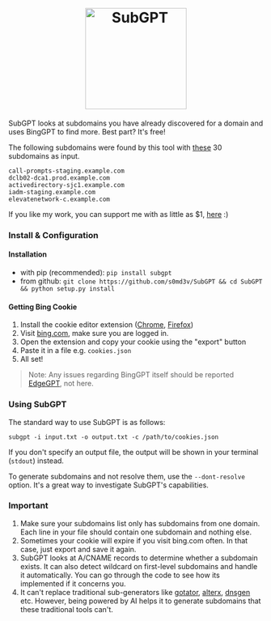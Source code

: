 <h1 align="center">
  <br>
  <a href="https://github.com/s0md3v/SubGPT"><img src="https://i.ibb.co/ZLKhqKt/test.png" width="200px" alt="SubGPT"></a>
</h1>

SubGPT looks at subdomains you have already discovered for a domain and uses BingGPT to find more. Best part? It's free!

The following subdomains were found by this tool with [these](https://gist.githubusercontent.com/s0md3v/237f246ddbc17756a77837daaa1cc674/raw/5863caaa1c991aaf50c45acb25c226c7d8d776c0/input.txt) 30 subdomains as input.
```
call-prompts-staging.example.com
dclb02-dca1.prod.example.com
activedirectory-sjc1.example.com
iadm-staging.example.com
elevatenetwork-c.example.com
```

If you like my work, you can support me with as little as $1, [here](https://github.com/sponsors/s0md3v) :\)

### Install & Configuration
#### Installation
- with pip (recommended): `pip install subgpt`
- from github: `git clone https://github.com/s0md3v/SubGPT && cd SubGPT && python setup.py install`

#### Getting Bing Cookie
1. Install the cookie editor extension ([Chrome](https://chrome.google.com/webstore/detail/cookie-editor/hlkenndednhfkekhgcdicdfddnkalmdm), [Firefox](https://addons.mozilla.org/en-US/firefox/addon/cookie-editor/))
2. Visit [bing.com](https://www.bing.com/), make sure you are logged in.
3. Open the extension and copy your cookie using the "export" button
4. Paste it in a file e.g. `cookies.json`
5. All set!

> Note: Any issues regarding BingGPT itself should be reported [EdgeGPT](https://github.com/acheong08/EdgeGPT), not here.

### Using SubGPT
The standard way to use SubGPT is as follows:
```
subgpt -i input.txt -o output.txt -c /path/to/cookies.json
```
If you don't specify an output file, the output will be shown in your terminal (`stdout`) instead.

To generate subdomains and not resolve them, use the `--dont-resolve` option. It's a great way to investigate SubGPT's capabilities.

### Important

1. Make sure your subdomains list only has subdomains from one domain. Each line in your file should contain one subdomain and nothing else.
2. Sometimes your cookie will expire if you visit bing.com often. In that case, just export and save it again.
3. SubGPT looks at A/CNAME records to determine whether a subdomain exists. It can also detect wildcard on first-level subdomains and handle it automatically. You can go through the code to see how its implemented if it concerns you.
4. It can't replace traditional sub-generators like [gotator](https://github.com/Josue87/gotator), [alterx](https://github.com/projectdiscovery/alterx), [dnsgen](https://github.com/ProjectAnte/dnsgen) etc. However, being powered by AI helps it to generate subdomains that these traditional tools can't.
